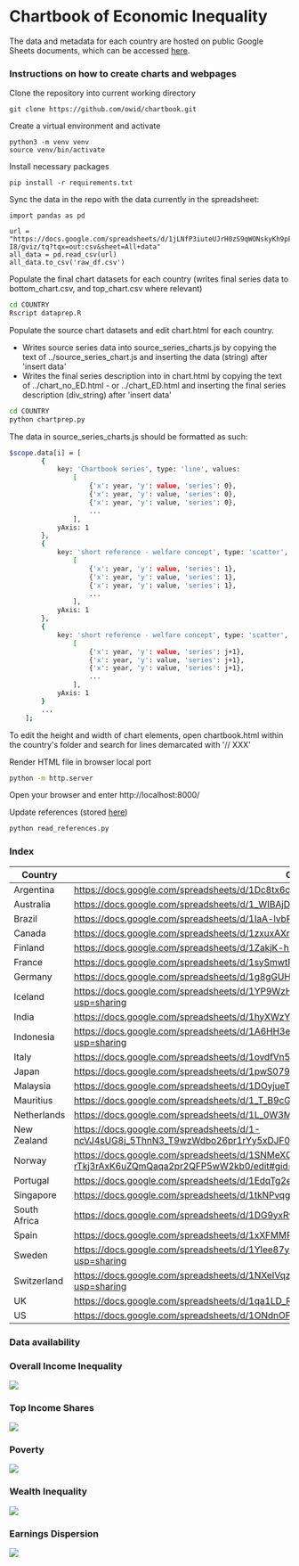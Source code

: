 # Chartbook of Economic Inequality

The data and metadata for each country are hosted on public Google Sheets documents, which can be accessed [here](https://docs.google.com/spreadsheets/d/1jLNfP3iuteUJrH0zS9qWONskyKh9pFcl1hKSlgEc-I8/edit#gid=1578718062).



### Instructions on how to create charts and webpages

Clone the repository into current working directory

```
git clone https://github.com/owid/chartbook.git
```

Create a virtual environment and activate

```
python3 -m venv venv
source venv/bin/activate
```

Install necessary packages

```
pip install -r requirements.txt
```

Sync the data in the repo with the data currently in the spreadsheet:

```
import pandas as pd

url = "https://docs.google.com/spreadsheets/d/1jLNfP3iuteUJrH0zS9qWONskyKh9pFcl1hKSlgEc-I8/gviz/tq?tqx=out:csv&sheet=All+data"
all_data = pd.read_csv(url)
all_data.to_csv('raw_df.csv')
```

Populate the final chart datasets for each country (writes final series data to bottom_chart.csv, and top_chart.csv where relevant)

```sh
cd COUNTRY
Rscript dataprep.R
```

Populate the source chart datasets and edit chart.html for each country. 
 - Writes source series data into source_series_charts.js by copying the text of ../source_series_chart.js and inserting the data (string) after 'insert data'
 - Writes the final series description into in chart.html by copying the text of ../chart_no_ED.html - or ../chart_ED.html and inserting the final series description (div_string) after 'insert data'

```sh
cd COUNTRY
python chartprep.py
```

The data in source_series_charts.js should be formatted as such:

```sh
$scope.data[i] = [
        { 
            key: 'Chartbook series', type: 'line', values: 
                [
                    {'x': year, 'y': value, 'series': 0},
                    {'x': year, 'y': value, 'series': 0},
                    {'x': year, 'y': value, 'series': 0},
                    ...
                ], 
            yAxis: 1 
        }, 
        { 
            key: 'short reference - welfare concept', type: 'scatter', values: 
                [
                    {'x': year, 'y': value, 'series': 1}, 
                    {'x': year, 'y': value, 'series': 1},
                    {'x': year, 'y': value, 'series': 1},
                    ...
                ], 
            yAxis: 1
        },
        { 
            key: 'short reference - welfare concept', type: 'scatter', values: 
                [
                    {'x': year, 'y': value, 'series': j+1},
                    {'x': year, 'y': value, 'series': j+1},
                    {'x': year, 'y': value, 'series': j+1},
                    ...
                ],
            yAxis: 1
        }
        ...
    ];
```

To edit the height and width of chart elements, open chartbook.html within the country's folder and search for lines demarcated with '// XXX' 

Render HTML file in browser local port

```sh
python -m http.server
```

Open your browser and enter http://localhost:8000/

Update references (stored [here](https://github.com/owid/chartbook/blob/main/References.csv))

```sh
python read_references.py
```

### Index
|Country|Google sheet URL|
|-------|-----------------|
|Argentina|https://docs.google.com/spreadsheets/d/1Dc8tx6cTio_AugopaxWkcUNKcp_bMEkwZZRmaZ-LkvQ/edit?usp=sharing|
|Australia|https://docs.google.com/spreadsheets/d/1_WIBAjDLO7ufWuBFhRFr-GMl6dLgLz47-uF5EvC48ZY/edit?usp=sharing|
|Brazil|https://docs.google.com/spreadsheets/d/1IaA-lvbRlixYMLy5nW6xxJolaZyO4DK_0XvLQuLjJJs/edit?usp=sharing|
|Canada|https://docs.google.com/spreadsheets/d/1zxuxAXriOrp0x_dxklVbULKGqG3fEOGBkouUNWx7AY8/edit?usp=sharing|
|Finland|https://docs.google.com/spreadsheets/d/1ZakjK-hP6s4tLJZCEFjR7NVVqTkb6AXwgpvfpSwsT-I/edit?usp=sharing|
|France|https://docs.google.com/spreadsheets/d/1sySmwtRs_MvRrcVj52o9b0nG-bzbPMu1haIoSK8IWqk/edit?usp=sharing|
|Germany|https://docs.google.com/spreadsheets/d/1g8gGUHRye1L7hEu3HqYgM56RvjHrc3LD85kBwRZcYj4/edit?usp=sharing|
|Iceland|https://docs.google.com/spreadsheets/d/1YP9WzHiFVPZLLZ91_bMNa-EzrCy9ME_5nmDUZu7SN4A/edit?usp=sharing|
|India|https://docs.google.com/spreadsheets/d/1hyXWzYakYa8NKYHVIvEqjAvV9YeVti4gOxJkT4UqSlI/edit?usp=sharing|
|Indonesia|https://docs.google.com/spreadsheets/d/1A6HH3eHNo2ubWGe6XisQFINtnGcE9d1WmCCHRYGSe8M/edit?usp=sharing|
|Italy|https://docs.google.com/spreadsheets/d/1ovdfVn5BJymTzItKbZsvyt6qDjPoKsVLST23lms_1qc/edit#gid=1830755962|
|Japan|https://docs.google.com/spreadsheets/d/1pwS0793rjAZNcVHf4EbrpIGXBGo8C74oP7p0A9H3HXA/edit?usp=sharing|
|Malaysia|https://docs.google.com/spreadsheets/d/1DOyjueTHGkWQ8-0skJ5c5_tO8x6y4mbUCPp5nhRR30I/edit?usp=sharing|
|Mauritius|https://docs.google.com/spreadsheets/d/1_T_B9cGEGdKX6zNsh3cIUg_dzUlpoJ98oSPOKg7ga7Q/edit?usp=sharing|
|Netherlands|https://docs.google.com/spreadsheets/d/1L_0W3MMKbvcAIOiFGZTkQOcar7JUkzgVgbH0RnMAkag/edit?usp=sharing|
|New Zealand|https://docs.google.com/spreadsheets/d/1-ncVJ4sUG8j_5ThnN3_T9wzWdbo26pr1rYy5xDJF0f4/edit#gid=1830755962|
|Norway|https://docs.google.com/spreadsheets/d/1SNMeX0RWQE-rTkj3rAxK6uZQmQaqa2pr2QFP5wW2kb0/edit#gid=1830755962|
|Portugal|https://docs.google.com/spreadsheets/d/1EdqTg2eDWQZOcuKY-LCNkNwOcrgIFVpl3MxVNIjYhLU/edit?usp=sharing|
|Singapore|https://docs.google.com/spreadsheets/d/1tkNPvqgSfkPdyvRR8GPLkYOVkzNesPKyPFXTiWhT2H0/edit?usp=sharing|
|South Africa|https://docs.google.com/spreadsheets/d/1DG9yxRwQ2QcCOiUU0_u-YqGOtALMNvBboywp9t6tl0I/edit?usp=sharing|
|Spain|https://docs.google.com/spreadsheets/d/1xXFMMP4glUrPevj4-rW04mqKQj8ebPAiP2tKNx8l6QA/edit?usp=sharing|
|Sweden|https://docs.google.com/spreadsheets/d/1Ylee87yl-XL1PMeK9LMgLK5NkIxe5cmb7PdC53AoMWM/edit?usp=sharing|
|Switzerland|https://docs.google.com/spreadsheets/d/1NXeIVqzbCAUGE6KpGLURIDVKUxXK8qBWOWfuo9Wn1Os/edit?usp=sharing|
|UK|https://docs.google.com/spreadsheets/d/1qa1LD_R9F3hdnVcbo-MB6mAMoBOG-IcnSypQXzCeMj0/edit?usp=sharing|
|US|https://docs.google.com/spreadsheets/d/1ONdnOFLa-SxtMe3uxtv1J3hZY16Li9mBf9Oi2gE4YwI/edit?usp=sharing|

### Data availability
### Overall Income Inequality

![](README_files/figure-markdown_strict/overall_income_inequality-1.png)

### Top Income Shares

![](README_files/figure-markdown_strict/top_income_shares-1.png)

### Poverty

![](README_files/figure-markdown_strict/poverty-1.png)

### Wealth Inequality

![](README_files/figure-markdown_strict/wealth_inequality-1.png)

### Earnings Dispersion

![](README_files/figure-markdown_strict/earnings_dispersion-1.png)


